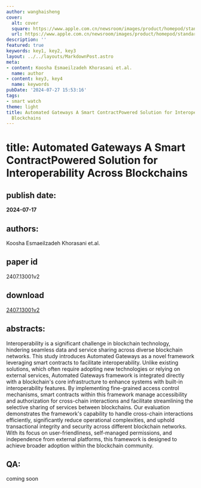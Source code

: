 ```yaml
---
author: wanghaisheng
cover:
  alt: cover
  square: https://www.apple.com.cn/newsroom/images/product/homepod/standard/Apple-HomePod-hero-230118_big.jpg.large_2x.jpg
  url: https://www.apple.com.cn/newsroom/images/product/homepod/standard/Apple-HomePod-hero-230118_big.jpg.large_2x.jpg
description: ''
featured: true
keywords: key1, key2, key3
layout: ../../layouts/MarkdownPost.astro
meta:
- content: Koosha Esmaeilzadeh Khorasani et.al.
  name: author
- content: key3, key4
  name: keywords
pubDate: '2024-07-27 15:53:16'
tags:
- smart watch
theme: light
title: Automated Gateways A Smart ContractPowered Solution for Interoperability Across
  Blockchains
---
```


# title: Automated Gateways A Smart ContractPowered Solution for Interoperability Across Blockchains 
## publish date: 
**2024-07-17** 
## authors: 
  Koosha Esmaeilzadeh Khorasani et.al. 
## paper id
2407.13001v2
## download
[2407.13001v2](http://arxiv.org/abs/2407.13001v2)
## abstracts:
Interoperability is a significant challenge in blockchain technology, hindering seamless data and service sharing across diverse blockchain networks. This study introduces Automated Gateways as a novel framework leveraging smart contracts to facilitate interoperability. Unlike existing solutions, which often require adopting new technologies or relying on external services, Automated Gateways framework is integrated directly with a blockchain's core infrastructure to enhance systems with built-in interoperability features. By implementing fine-grained access control mechanisms, smart contracts within this framework manage accessibility and authorization for cross-chain interactions and facilitate streamlining the selective sharing of services between blockchains. Our evaluation demonstrates the framework's capability to handle cross-chain interactions efficiently, significantly reduce operational complexities, and uphold transactional integrity and security across different blockchain networks. With its focus on user-friendliness, self-managed permissions, and independence from external platforms, this framework is designed to achieve broader adoption within the blockchain community.
## QA:
coming soon
